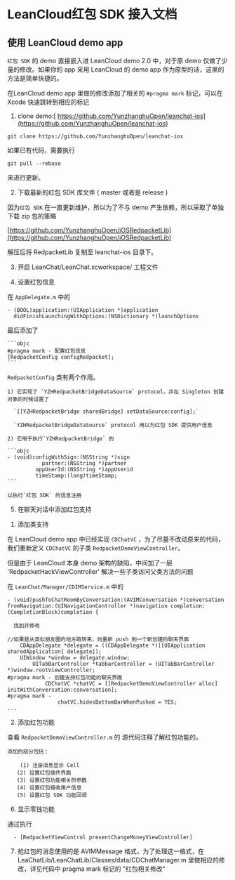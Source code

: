 LeanCloud红包 SDK 接入文档
=================

使用 LeanCloud demo app
------------------

  `红包 SDK` 的 demo 直接嵌入进 LeanCloud demo 2.0 中，对于原 demo 仅做了少量的修改。如果你的 app 采用 LeanCloud 的 demo app 作为原型的话，这里的方法是简单快捷的。

  在LeanCloud demo app 里做的修改添加了相关的 `#pragma mark` 标记，可以在 Xcode 快速跳转到相应的标记

1. clone demo:[ https://github.com/YunzhanghuOpen/leanchat-ios](https://github.com/YunzhanghuOpen/leanchat-ios)

  `git clone https://github.com/YunzhanghuOpen/leanchat-ios`


  如果已有代码，需要执行

  `git pull --rebase`

  来进行更新。

2. 下载最新的红包 SDK 库文件 ( master 或者是 release )

  因为`红包 SDK` 在一直更新维护，所以为了不与 demo 产生依赖，所以采取了单独下载 zip 包的策略

  [https://github.com/YunzhanghuOpen/iOSRedpacketLib](https://github.com/YunzhanghuOpen/iOSRedpacketLib)

  解压后将 RedpacketLib 复制至 leanchat-ios 目录下。

3. 开启 LeanChat/LeanChat.xcworkspace/ 工程文件

4. 设置红包信息

  在 `AppDelegate.m` 中的
  ```objc
  - (BOOL)application:(UIApplication *)application
    didFinishLaunchingWithOptions:(NSDictionary *)launchOptions
  ```

  最后添加了

    ```objc
    #pragma mark - 配置红包信息
    [RedpacketConfig configRedpacket];
    ```

  `RedpacketConfig` 类有两个作用。

    1) 它实现了 `YZHRedpacketBridgeDataSource` protocol，并在 Singleton 创建对象的时候设置了

      `[[YZHRedpacketBridge sharedBridge] setDataSource:config];`

      `YZHRedpacketBridgeDataSource` protocol 用以为红包 SDK 提供用户信息

    2) 它用于执行`YZHRedpacketBridge` 的

    ```objc
    - (void)configWithSign:(NSString *)sign
               partner:(NSString *)partner
             appUserId:(NSString *)appUserid
             timeStamp:(long)timeStamp;
    ```

    以执行`红包 SDK` 的信息注册

5. 在聊天对话中添加红包支持

  1) 添加类支持

  在 LeanCloud demo app 中已经实现 `CDChatVC` ，为了尽量不改动原来的代码，我们重新定义 `CDChatVC` 的子类 `RedpacketDemoViewController`。

  但是由于 LeanCloud 本身 demo 架构的缺陷，中间加了一层 'RedpacketHackViewController' 解决一些子类访问父类方法的问题

  在 `LeanChat/Manager/CDIMService.m` 中的

  ```objc
  - (void)pushToChatRoomByConversation:(AVIMConversation *)conversation fromNavigation:(UINavigationController *)navigation completion:(CompletionBlock)completion {
  ```

      找到并修改

  ```objc
  //如果是从类似朋友圈的地方跳转来，则重新 push 到一个新创建的聊天界面
      CDAppDelegate *delegate = ((CDAppDelegate *)[[UIApplication sharedApplication] delegate]);
      UIWindow *window = delegate.window;
          UITabBarController *tabbarController = (UITabBarController *)window.rootViewController;
#pragma mark - 创建支持红包功能的聊天界面
              CDChatVC *chatVC = [[RedpacketDemoViewController alloc] initWithConversation:conversation];
#pragma mark -
                  chatVC.hidesBottomBarWhenPushed = YES;
  ...
  ```

  2) 添加红包功能

  查看 `RedpacketDemoViewController.m` 的 源代码注释了解红包功能的。

    添加的部分包括：

        (1) 注册消息显示 Cell
       (2) 设置红包插件界面
       (3) 设置红包功能相关的参数
       (4) 设置红包接收用户信息
       (5) 设置红包 SDK 功能回调

6. 显示零钱功能

  通过执行

```objc
  - [RedpacketViewControl presentChangeMoneyViewController]
```

7. 抢红包的消息使用的是 AVIMMessage 格式，为了处理这一格式，在 LeaChatLib/LeanChatLib/Classes/data/CDChatManager.m 里做相应的修改，详见代码中 pragma mark 标记的 "红包相关修改"

